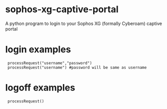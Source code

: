 # sophos-xg-captive-portal
A python program to login to your Sophos XG (formally Cyberoam) captive portal

# login examples
     processRequest("username","password")
     processRequest("username") #password will be same as username
# logoff examples
     processRequest()
